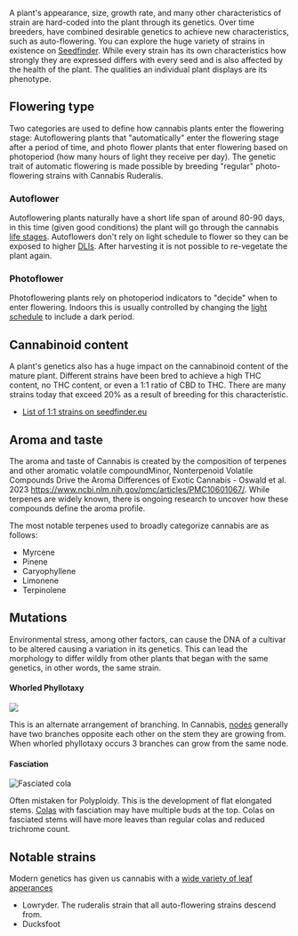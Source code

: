 A plant's appearance, size, growth rate, and many other characteristics of strain are hard-coded into the plant through its genetics. Over time breeders, have combined desirable genetics to achieve new characteristics, such as auto-flowering. You can explore the huge variety of strains in existence on [Seedfinder](https://en.seedfinder.eu/). While every strain has its own characteristics how strongly they are expressed differs with every seed and is also affected by the health of the plant. The qualities an individual plant displays are its phenotype.

## Flowering type ##
Two categories are used to define how cannabis plants enter the flowering stage: Autoflowering plants that "automatically" enter the flowering stage after a period of time, and photo flower plants that enter flowering based on photoperiod (how many hours of light they receive per day). The genetic trait of automatic flowering is made possible by breeding "regular" photo-flowering strains with Cannabis Ruderalis. 
### Autoflower ###
Autoflowering plants naturally have a short life span of around 80-90 days, in this time (given good conditions) the plant will go through the cannabis [life stages](/Life_Stages). Autoflowers don't rely on light schedule to flower so they can be exposed to higher [DLIs](/Light#dli).  After harvesting it is not possible to re-vegetate the plant again.

### Photoflower ###
Photoflowering plants rely on photoperiod indicators to "decide" when to enter flowering. Indoors this is usually controlled by changing the [light schedule](/Light#light_schedules) to include a dark period.

## Cannabinoid content ##
A plant's genetics also has a huge impact on the cannabinoid content of the mature plant. Different strains have been bred to achieve a high THC content, no THC content, or even a 1:1 ratio of CBD to THC. There are many strains today that exceed 20% as a result of breeding for this characteristic.

* [List of 1:1 strains on seedfinder.eu](https://en.seedfinder.eu/database/strains/cbd-rich/same-amount-of-thc-and-cbd/)

## Aroma and taste ##
The aroma and taste of Cannabis is created by the composition of terpenes and other aromatic volatile compound<ref>Minor, Nonterpenoid Volatile Compounds Drive the Aroma Differences of Exotic Cannabis - Oswald et al. 2023 https://www.ncbi.nlm.nih.gov/pmc/articles/PMC10601067/</ref>. While terpenes are widely known, there is ongoing research to uncover how these compounds define the aroma profile.

The most notable terpenes used to broadly categorize cannabis are as follows:

* Myrcene
* Pinene
* Caryophyllene
* Limonene
* Terpinolene

## Mutations ##
Environmental stress, among other factors, can cause the DNA of a cultivar to be altered causing a variation in its genetics. This can lead the morphology to differ wildly from other plants that began with the same genetics, in other words, the same strain.

#### Whorled Phyllotaxy ####
<img src='/images/Whorled_Phyllotaxy.jpg'>

This is an alternate arrangement of branching. In Cannabis, [nodes](/Anatomy_of_Cannabis#node) generally have two branches opposite each other on the stem they are growing from. When whorled phyllotaxy occurs 3 branches can grow from the same node.


#### Fasciation ####
<img src='/images/Fasciation-cola.png' title="Fasciated cola">

Often mistaken for Polyploidy. This is the development of flat elongated stems. [Colas](/Anatomy_of_Cannabis#cola) with fasciation may have multiple buds at the top. Colas on fasciated stems will have more leaves than regular colas and reduced trichrome count.

## Notable strains ##
Modern genetics has given us cannabis with a [wide variety of leaf apperances](https://dutch-passion.com/en/blog/understanding-and-using-cannabis-leaves-n985)
* Lowryder. The ruderalis strain that all auto-flowering strains descend from.
* Ducksfoot
